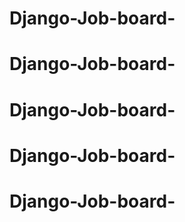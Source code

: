 # Django-Job-board-
# Django-Job-board-
# Django-Job-board-
# Django-Job-board-
# Django-Job-board-
